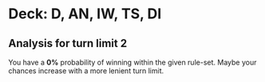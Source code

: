 # Deck: D, AN, IW, TS, DI
## Analysis for turn limit 2
You have a **0%** probability of winning within the given rule-set. Maybe your chances increase with a more lenient turn limit.
